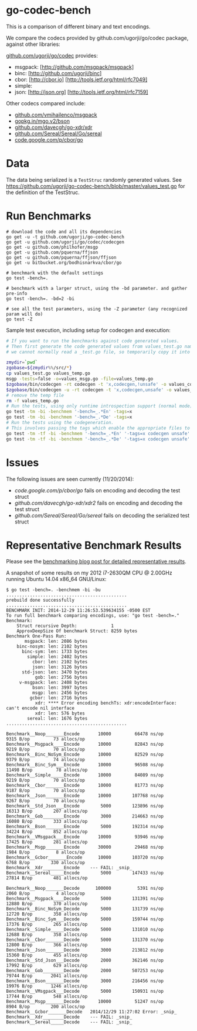 # go-codec-bench

This is a comparison of different binary and text encodings.

We compare the codecs provided by github.com/ugorji/go/codec package,
against other libraries:

[github.com/ugorji/go/codec](http://github.com/ugorji/go) provides:

  - msgpack: [http://github.com/msgpack/msgpack] 
  - binc:    [http://github.com/ugorji/binc]
  - cbor:    [http://cbor.io] [http://tools.ietf.org/html/rfc7049]
  - simple: 
  - json:    [http://json.org] [http://tools.ietf.org/html/rfc7159] 

Other codecs compared include:

  - [github.com/vmihailenco/msgpack](http://github.com/vmihailenco/msgpack)
  - [gopkg.in/mgo.v2/bson](http://gopkg.in/mgo.v2/bson)
  - [github.com/davecgh/go-xdr/xdr](http://github.com/davecgh/go-xdr/xdr)
  - [github.com/Sereal/Sereal/Go/sereal](http://github.com/Sereal/Sereal/Go/sereal)
  - [code.google.com/p/cbor/go](http://code.google.com/p/cbor/go)
  
# Data

The data being serialized is a `TestStruc` randomly generated values.
See https://github.com/ugorji/go-codec-bench/blob/master/values_test.go for the
definition of the TestStruc.

# Run Benchmarks

```
# download the code and all its dependencies 
go get -u -t github.com/ugorji/go-codec-bench
go get -u github.com/ugorji/go/codec/codecgen
go get -u github.com/philhofer/msgp
go get -u github.com/pquerna/ffjson
go get -u github.com/pquerna/ffjson/ffjson
go get -u bitbucket.org/bodhisnarkva/cbor/go

# benchmark with the default settings 
go test -bench=.

# benchmark with a larger struct, using the -bd parameter. and gather pre-info
go test -bench=. -bd=2 -bi

# see all the test parameters, using the -Z parameter (any recognized param will do)
go test -Z
```

Sample test execution, including setup for codecgen and execution:

```sh
# If you want to run the benchmarks against code generated values.
# Then first generate the code generated values from values_test.go named typed.
# we cannot normally read a _test.go file, so temporarily copy it into a readable file.

zmydir=`pwd`
zgobase=${zmydir%%/src/*}
cp values_test.go values_temp.go
msgp -tests=false -o=values_msgp.go -file=values_temp.go
$zgobase/bin/codecgen -rt codecgen -t 'x,codecgen,!unsafe' -o values_codecgen_test.go -d 19780 values_temp.go
$zgobase/bin/codecgen -u -rt codecgen -t 'x,codecgen,unsafe' -o values_codecgen_unsafe_test.go -d 19781 values_temp.go
# remove the temp file
rm -f values_temp.go
# Run the tests, using only runtime introspection support (normal mode)
go test -tm -bi -benchmem '-bench=_.*En' -tags=x
go test -tm -bi -benchmem '-bench=_.*De' -tags=x
# Run the tests using the codegeneration.
# This involves passing the tags which enable the appropriate files to be run.
go test -tm -tf -bi -benchmem '-bench=_.*En' '-tags=x codecgen unsafe'
go test -tm -tf -bi -benchmem '-bench=_.*De' '-tags=x codecgen unsafe'
```

# Issues

The following issues are seen currently (11/20/2014):

- _code.google.com/p/cbor/go_ fails on encoding and decoding the test struct
- _github.com/davecgh/go-xdr/xdr2_ fails on encoding and decoding the test struct
- _github.com/Sereal/Sereal/Go/sereal_ fails on decoding the serialized test struct

# Representative Benchmark Results

Please see the [benchmarking blog post for detailed representative results](http://ugorji.net/blog/benchmarking-serialization-in-go).

A snapshot of some results on my 2012 i7-2630QM CPU @ 2.00GHz running Ubuntu 14.04 x86_64 GNU/Linux:

```
$ go test -bench=. -benchmem -bi -bu
..............................................
prebuild done successfully
..............................................
BENCHMARK INIT: 2014-12-29 11:26:53.539634155 -0500 EST
To run full benchmark comparing encodings, use: "go test -bench=."
Benchmark: 
	Struct recursive Depth:             1
	ApproxDeepSize Of benchmark Struct: 8259 bytes
Benchmark One-Pass Run:
	   msgpack: len: 2086 bytes
	binc-nosym: len: 2102 bytes
	  binc-sym: len: 1733 bytes
	    simple: len: 2402 bytes
	      cbor: len: 2102 bytes
	      json: len: 3126 bytes
	  std-json: len: 3470 bytes
	       gob: len: 2756 bytes
	 v-msgpack: len: 2408 bytes
	      bson: len: 3997 bytes
	      msgp: len: 2456 bytes
	     gcbor: len: 2716 bytes
	       xdr: **** Error encoding benchTs: xdr:encodeInterface: can't encode nil interface
	       xdr: len: 576 bytes
	    sereal: len: 1676 bytes
..............................................

Benchmark__Noop_______Encode	   10000	     66478 ns/op	    9315 B/op	      73 allocs/op
Benchmark__Msgpack____Encode	   10000	     82843 ns/op	    9219 B/op	      70 allocs/op
Benchmark__Binc_NoSym_Encode	   10000	     82529 ns/op	    9379 B/op	      74 allocs/op
Benchmark__Binc_Sym___Encode	   10000	     96508 ns/op	   11498 B/op	      78 allocs/op
Benchmark__Simple_____Encode	   10000	     84089 ns/op	    9219 B/op	      70 allocs/op
Benchmark__Cbor_______Encode	   10000	     81773 ns/op	    9187 B/op	      70 allocs/op
Benchmark__Json_______Encode	   10000	    107768 ns/op	    9267 B/op	      70 allocs/op
Benchmark__Std_Json___Encode	    5000	    123896 ns/op	   16313 B/op	     207 allocs/op
Benchmark__Gob________Encode	    3000	    214663 ns/op	   16080 B/op	     333 allocs/op
Benchmark__Bson_______Encode	    5000	    192314 ns/op	   34224 B/op	     852 allocs/op
Benchmark__VMsgpack___Encode	   10000	     93946 ns/op	   17425 B/op	     281 allocs/op
Benchmark__Msgp_______Encode	   30000	     29468 ns/op	    1984 B/op	       8 allocs/op
Benchmark__Gcbor_______Encode	   10000	    103720 ns/op	    6768 B/op	     330 allocs/op
Benchmark__Xdr________Encode	--- FAIL: _snip_
Benchmark__Sereal_____Encode	    5000	    147433 ns/op	   27814 B/op	     481 allocs/op

Benchmark__Noop_______Decode	  100000	      5391 ns/op	    2060 B/op	       4 allocs/op
Benchmark__Msgpack____Decode	    5000	    131391 ns/op	   12880 B/op	     370 allocs/op
Benchmark__Binc_NoSym_Decode	    5000	    131739 ns/op	   12720 B/op	     358 allocs/op
Benchmark__Binc_Sym___Decode	    5000	    159744 ns/op	   17376 B/op	     265 allocs/op
Benchmark__Simple_____Decode	    5000	    131010 ns/op	   12688 B/op	     358 allocs/op
Benchmark__Cbor_______Decode	    5000	    131370 ns/op	   12800 B/op	     366 allocs/op
Benchmark__Json_______Decode	    3000	    213812 ns/op	   15360 B/op	     455 allocs/op
Benchmark__Std_Json___Decode	    2000	    362146 ns/op	   17992 B/op	     629 allocs/op
Benchmark__Gob________Decode	    2000	    507253 ns/op	   79744 B/op	    2041 allocs/op
Benchmark__Bson_______Decode	    3000	    216456 ns/op	   19976 B/op	    1246 allocs/op
Benchmark__VMsgpack___Decode	    5000	    150931 ns/op	   17744 B/op	     548 allocs/op
Benchmark__Msgp_______Decode	   10000	     51247 ns/op	    8904 B/op	     200 allocs/op
Benchmark__Gcbor_______Decode	2014/12/29 11:27:02 Error: _snip_
Benchmark__Xdr________Decode	--- FAIL: _snip_
Benchmark__Sereal_____Decode	--- FAIL: _snip_

```
